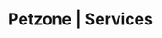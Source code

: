 ---
title: Petzone | Services
layout: service-individual
label: "Pathology"
text: "Pet patients today have a distinct advantage over their predecessors of a few decades ago. Back then, only a few rudimentary tests were available to veterinarians. Blood tests are integral in determining the health status of your pet. Blood tests can give our veterinarians a wealth of information about pet’s general health and about the efficiency of his/her internal organs. Abnormal levels of certain chemicals in the blood serum can indicate a disease even before the symptoms appear. Blood tests can make the difference between knowing if a pet’s kidneys are failing or they are just dehydrated. We can determine if your pet’s blood clotting ability and ability of the immune system to respond and if he/she is anaemic. We also carry out routine blood tests before any surgery, including spays or neuters, so we can ensure that your pet is healthy enough to undergo the anaesthesia and the procedure."
img: "/images/learn_more/pathology.jpg"
---